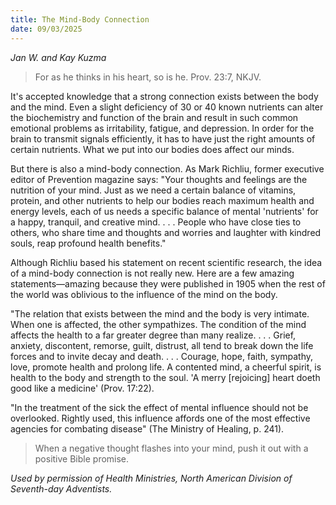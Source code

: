 ```yaml
---
title: The Mind-Body Connection
date: 09/03/2025
---
```


_Jan W. and Kay Kuzma_

> <p></p>
> For as he thinks in his heart, so is he. Prov. 23:7, NKJV.

It's accepted knowledge that a strong connection exists between the body and the mind. Even a slight deficiency of 30 or 40 known nutrients can alter the biochemistry and function of the brain and result in such common emotional problems as irritability, fatigue, and depression. In order for the brain to transmit signals efficiently, it has to have just the right amounts of certain nutrients. What we put into our bodies does affect our minds.

But there is also a mind-body connection. As Mark Richliu, former executive editor of Prevention magazine says: "Your thoughts and feelings are the nutrition of your mind. Just as we need a certain balance of vitamins, protein, and other nutrients to help our bodies reach maximum health and energy levels, each of us needs a specific balance of mental 'nutrients' for a happy, tranquil, and creative mind. . . . People who have close ties to others, who share time and thoughts and worries and laughter with kindred souls, reap profound health benefits."

Although Richliu based his statement on recent scientific research, the idea of a mind-body connection is not really new. Here are a few amazing statements—amazing because they were published in 1905 when the rest of the world was oblivious to the influence of the mind on the body.

"The relation that exists between the mind and the body is very intimate. When one is affected, the other sympathizes. The condition of the mind affects the health to a far greater degree than many realize. . . . Grief, anxiety, discontent, remorse, guilt, distrust, all tend to break down the life forces and to invite decay and death. . . . Courage, hope, faith, sympathy, love, promote health and prolong life. A contented mind, a cheerful spirit, is health to the body and strength to the soul. 'A merry [rejoicing] heart doeth good like a medicine' (Prov. 17:22).

"In the treatment of the sick the effect of mental influence should not be overlooked. Rightly used, this influence affords one of the most effective agencies for combating disease" (The Ministry of Healing, p. 241).

> <callout></callout>
> When a negative thought flashes into your mind, push it out with a positive Bible promise.

_Used by permission of Health Ministries, North American Division of Seventh-day Adventists._